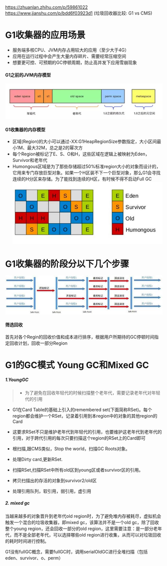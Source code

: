 https://zhuanlan.zhihu.com/p/59861022
https://www.jianshu.com/p/bdd6f03923d1 (垃圾回收器比较: G1 vs CMS)

# G1收集器的应用场景
- 服务端多核CPU、JVM内存占用较大的应用（至少大于4G）
- 应用在运行过程中会产生大量内存碎片、需要经常压缩空间
- 想要更可控、可预期的GC停顿周期，防止高并发下应用雪崩现象

#### G1之前的JVM内存模型
![](/assets/v2-f0dce4cd9774335782e20e01a14fb55a_hd.jpg)

#### G1收集器的内存模型
- 区域(Region)的大小可以通过-XX:G1HeapRegionSize参数指定，大小区间最小1M、最大32M，总之是2的幂次方
- 每个Region被标记了E、S、O和H，这些区域在逻辑上被映射为Eden，Survivor和老年代
- Humongous区域是为了那些存储超过50%标准region大小的对象而设计的，它用来专门存放巨型对象。如果一个H区装不下一个巨型对象，那么G1会寻找连续的H分区来存储。为了能找到连续的H区，有时候不得不启动Full GC
![](/assets/v2-8f3ff3c893b1460062885e5122adf4bb_hd.jpg)

# G1收集器的阶段分以下几个步骤
![](/assets/v2-2658c595b28461db9d6c25ae99d41508_hd.jpg)
#### 筛选回收
首先对各个Regin的回收价值和成本进行排序，根据用户所期待的GC停顿时间指定回收计划，回收一部分Region

# G1的GC模式 Young GC和Mixed GC
##### 1.YoungGC
> - 为了避免在回收年轻代的时候扫描整个老年代，需要记录老年代对年轻代的引用
- G1在Card Table的基础上引入的remembered set(下面简称RSet)。每个region都会维护一个RSet，记录着引用到本region中的对象的其他region的Card
- 这要求RSet不只是维护老年代到年轻代的引用，也要维护这老年代到老年代的引用，对于跨代引用的每次只要扫描这个region的RSet上的Card即可

- 根扫描,跟CMS类似，Stop the world，扫描GC Roots对象。
- 处理Dirty card,更新RSet.
- 扫描RSet,扫描RSet中所有old区到young区或者survivor区的引用。
- 拷贝扫描出的存活的对象到survivor2/old区
- 处理引用队列，软引用，弱引用，虚引用

##### 2. mixed gc

当越来越多的对象晋升到老年代old region时，为了避免堆内存被耗尽，虚拟机会触发一个混合的垃圾收集器，即mixed gc，该算法并不是一个old gc，除了回收整个young region，还会回收一部分的old region，这里需要注意：是一部分老年代，而不是全部老年代，可以选择哪些old region进行收集，从而可以对垃圾回收的耗时时间进行控制。

G1没有fullGC概念，需要fullGC时，调用serialOldGC进行全堆扫描（包括eden、survivor、o、perm）



